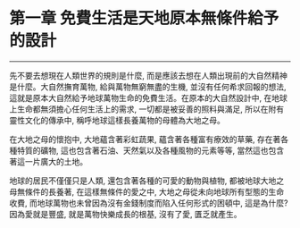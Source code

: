 # 第一章 免費生活是天地原本無條件給予的設計

---

先不要去想現在人類世界的規則是什麼, 而是應該去想在人類出現前的大自然精神是什麼。大自然撫育萬物, 給與萬物無窮無盡的生機, 並沒有任何希求回報的想法, 這就是原本大自然給予地球萬物生命的免費生活。在原本的大自然設計中, 在地球上生命都無須擔心任何生活上的需求, 一切都是被妥善的照料與滿足, 所以在附有靈性文化的傳承中, 稱呼地球這樣長養萬物的母體為大地之母。

在大地之母的懷抱中, 大地蘊含著彩虹蔬果, 蘊含著各種富有療效的草藥, 存在著各種特質的礦物, 這也包含著石油、天然氣以及各種風物的元素等等, 當然這也包含著這一片廣大的土地。

地球的居民不僅僅只是人類, 還包含著各種的可愛的動物與植物, 都被地球大地之母無條件的長養著, 在這樣無條件的愛之中, 大地之母從未向地球所有型態的生命收費, 而地球萬物也未曾因為沒有金錢制度而陷入任何形式的困頓中, 這是為什麼? 因為愛就是豐盛, 就是萬物快樂成長的根基, 沒有了愛, 匱乏就產生。

